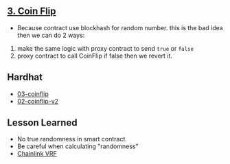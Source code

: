 [3. Coin Flip](https://ethernaut.openzeppelin.com/level/0x4dF32584890A0026e56f7535d0f2C6486753624f)
---

- Because contract use blockhash for random number. this is the bad idea then we can do 2 ways:

1. make the same logic with proxy contract to send `true` or `false`
2. proxy contract to call CoinFlip if false then we revert it.

## Hardhat

- [03-coinflip](/scripts/03-coinflip.ts)
- [02-coinflip-v2](/scripts/03-coinflip-v2.ts)


## Lesson Learned

- No true randomness in smart contract.
- Be careful when calculating "randomness"
- [Chainlink VRF](https://docs.chain.link/docs/get-a-random-number/)
